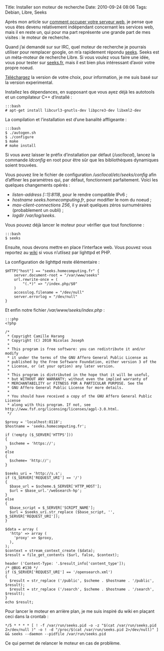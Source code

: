 Title: Installer son moteur de recherche
Date: 2010-09-24 08:06
Tags: Debian, Libre, Seeks

Après mon article sur [comment occuper votre serveur
web](/content/comment-occuper-son-serveur-web),
je pense que vous êtes devenu relativement indépendant concernant les services
web, mais il en reste un, qui pour ma part représente une grande part de mes
visites : le moteur de recherche.

Quand j’ai demandé sur sur IRC, quel moteur de recherche je pourrais utiliser
pour remplacer google, on m’a rapidement répondu
[seeks](http://www.seeks-project.info/). Seeks est un méta-moteur de recherche
Libre. Si vous voulez vous faire une idée, vous pour tester sur
[seeks.fr](http://www.seeks.fr/), mais il est bien plus intéressant d’avoir
votre propre noeud.

[Téléchargez](http://www.seeks-project.info/wiki/index.php/Download#Download) la
version de votre choix, pour information, je me suis basé sur la version
experimental.

Installez les dépendances, en supposant que vous ayez déjà les autotools et un
compilateur C++ d’installé :

    :::bash
    # apt-get install libcurl3-gnutls-dev libpcre3-dev libxml2-dev

La compilation et l’installation est d’une banalité affligeante :

    :::bash
    $ ./autogen.sh
    $ ./configure
    $ make
    # make install

Si vous avez laisser le préfix d’installation par défaut (*/usr/local*), lancez
la commande *ldconfig* en root pour être sûr que les bibliothèques dynamiques
soient trouvées.

Vous pouvez lire le fichier de configuration */usr/local/etc/seeks/config* afin
d’affiner les paramètres qui, par défaut, fonctionnent parfaitement. Voici les
quelques changements opérés :

* *listen-address [::1]:8118*, pour le rendre compatible IPv6 ;
* *hostname seeks.homecomputing.fr*, pour modifier le nom du noeud ;
* *max-client-connections 256*, il y avait quelques zéros surnuméraires
(probablement un oubli) ;
* *logdir /var/log/seeks*.

Vous pouvez déjà lancer le moteur pour vérifier que tout fonctionne :

    :::bash
    $ seeks

Ensuite, nous devons mettre en place l’interface web. Vous pouvez vous reportez
au [wiki](http://www.seeks-project.info/wiki/index.php/Seeks_On_Web) si vous
n’utlisez par lighttpd et PHP.

La configuration de lighttpd reste élémentaire :

    $HTTP["host"] == "seeks.homecomputing.fr" {
        server.document-root = "/var/www/seeks"
        url.rewrite-once = (
            "(.*)" => "/index.php/$0"
        )
        accesslog.filename = "/dev/null"
        server.errorlog = "/dev/null"
    }

Et enfin notre fichier */var/www/seeks/index.php* :

    :::php
    <?php

    /*
     * Copyright Camille Harang
     * Copyright (C) 2010 Nicolas Joseph
     *
     * This program is free software: you can redistribute it and/or modify
     * it under the terms of the GNU Affero General Public License as
     * published by the Free Software Foundation, either version 3 of the
     * License, or (at your option) any later version.
     *
     * This program is distributed in the hope that it will be useful,
     * but WITHOUT ANY WARRANTY; without even the implied warranty of
     * MERCHANTABILITY or FITNESS FOR A PARTICULAR PURPOSE. See the
     * GNU Affero General Public License for more details.
     *
     * You should have received a copy of the GNU Affero General Public License
     * along with this program. If not, see http://www.fsf.org/licensing/licenses/agpl-3.0.html.
     */

    $proxy = 'localhost:8118';
    $hostname = 'seeks.homecomputing.fr';

    if (!empty ($_SERVER['HTTPS']))
    {
      $scheme = 'https://';
    }
    else
    {
      $scheme= 'http://';
    }

    $seeks_uri = 'http://s.s';
    if ($_SERVER['REQUEST_URI'] == '/')
    {
      $base_url = $scheme.$_SERVER['HTTP_HOST'];
      $url = $base_url.'/websearch-hp';
    }
    else
    {
      $base_script = $_SERVER['SCRIPT_NAME'];
      $url = $seeks_uri.str_replace ($base_script, '', $_SERVER['REQUEST_URI']);
    }

    $data = array (
      'http' => array (
        'proxy' => $proxy,
      ),
    );
    $context = stream_context_create ($data);
    $result = file_get_contents ($url, false, $context);

    header ('Content-Type: '.$result_info['content_type']);
    /* @BUG #130 */
    if ($_SERVER['REQUEST_URI'] == '/opensearch.xml')
    {
      $result = str_replace ('/public', $scheme . $hostname . '/public', $result);
      $result = str_replace ('/search', $scheme . $hostname . '/search', $result);
    }
    echo $result;

Pour lancer le moteur en arrière plan, je me suis inspiré du wiki en plaçant
ceci dans la crontab :

    */5 * * * * [ ! -f /var/run/seeks.pid -o -z "$(cat /var/run/seeks.pid 2>/dev/null )" -o ! -d "/proc/$(cat /var/run/seeks.pid 2>/dev/null)" ] && seeks --daemon --pidfile /var/run/seeks.pid

Ce qui permet de relancer le moteur en cas de problème.
